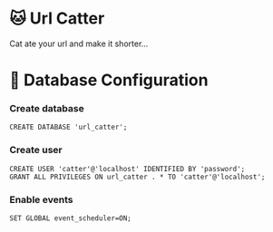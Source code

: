 # 🐱 Url Catter

Cat ate your url and make it shorter...

# 🧰 Database Configuration

### Create database

```roomsql
CREATE DATABASE 'url_catter';
```

### Create user

```roomsql
CREATE USER 'catter'@'localhost' IDENTIFIED BY 'password';
GRANT ALL PRIVILEGES ON url_catter . * TO 'catter'@'localhost';
```

### Enable events

```roomsql
SET GLOBAL event_scheduler=ON;
```

